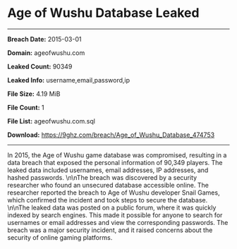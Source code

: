 # Age of Wushu Database Leaked

------------
**Breach Date:** 2015-03-01

**Domain:** ageofwushu.com

**Leaked Count:** 90349

**Leaked Info:** username,email,password,ip

**File Size:** 4.19 MiB

**File Count:** 1

**File List:** ageofwushu.com.sql

**Download:** https://9ghz.com/breach/Age_of_Wushu_Database_474753

------------
In 2015, the Age of Wushu game database was compromised, resulting in a data breach that exposed the personal information of 90,349 players. The leaked data included usernames, email addresses, IP addresses, and hashed passwords. \n\nThe breach was discovered by a security researcher who found an unsecured database accessible online. The researcher reported the breach to Age of Wushu developer Snail Games, which confirmed the incident and took steps to secure the database. \n\nThe leaked data was posted on a public forum, where it was quickly indexed by search engines. This made it possible for anyone to search for usernames or email addresses and view the corresponding passwords. The breach was a major security incident, and it raised concerns about the security of online gaming platforms.
